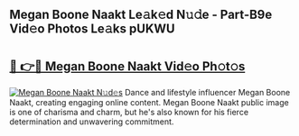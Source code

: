 ## Megan Boone Naakt Le𝚊k𝚎d N𝚞𝚍e - Part-B9e Vid𝚎o Photos Le𝚊ks pUKWU

# <h2><a href="http://fb7kks.evod.top/?m=Megan+Boone+Naakt">🔗 👉🔴 Megan Boone Naakt Vid𝚎o Ph𝚘t𝚘s</a></h2>

[![Megan Boone Naakt N𝚞d𝚎s](https://i.imgur.com/8V9OHl7.gif)](http://fb7kks.evod.top/?m=Megan+Boone+Naakt)
Dance and lifestyle influencer Megan Boone Naakt, creating engaging online content. Megan Boone Naakt public image is one of charisma and charm, but he's also known for his fierce determination and unwavering commitment. 
